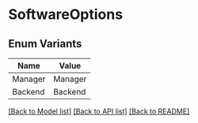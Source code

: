 # SoftwareOptions

## Enum Variants

| Name | Value |
|---- | -----|
| Manager | Manager |
| Backend | Backend |


[[Back to Model list]](../README.md#documentation-for-models) [[Back to API list]](../README.md#documentation-for-api-endpoints) [[Back to README]](../README.md)


